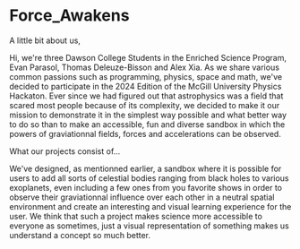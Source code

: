 # Force_Awakens
A little bit about us,

Hi, we're three Dawson College Students in the Enriched Science Program, Evan Parasol, Thomas Deleuze-Bisson and Alex Xia. As we share various common passions such as programming, physics, space and math, we've decided to participate in the 2024 Edition of the McGill University Physics Hackaton. Ever since we had figured out that astrophysics was a field that scared most people because of its complexity, we decided to make it our mission to demonstrate it in the simplest way possible and what better way to do so than to make an accessible, fun and diverse sandbox in which the powers of graviationnal fields, forces and accelerations can be observed.

What our projects consist of...

We've designed, as mentionned earlier, a sandbox where it is possible for users to add all sorts of celestial bodies ranging from black holes to various exoplanets, even including a few ones from you favorite shows in order to observe their graviationnal influence over each other in a neutral spatial environment and create an interesting and visual learning experience for the user. We think that such a project makes science more accessible to everyone as sometimes, just a visual representation of something makes us understand a concept so much better.


